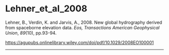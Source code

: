 # Lehner_et_al_2008

Lehner, B., Verdin, K. and Jarvis, A., 2008. New global hydrography derived from spaceborne elevation data. _Eos, Transactions American Geophysical Union_, _89_(10), pp.93-94.

https://agupubs.onlinelibrary.wiley.com/doi/pdf/10.1029/2008EO100001

---

